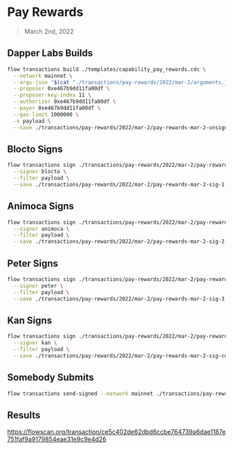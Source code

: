 # Pay Rewards
> March 2nd, 2022


## Dapper Labs Builds

```sh
flow transactions build ./templates/capability_pay_rewards.cdc \
  --network mainnet \
  --args-json "$(cat "./transactions/pay-rewards/2022/mar-2/arguments.json")" \
  --proposer 0xe467b9dd11fa00df \
  --proposer-key-index 11 \
  --authorizer 0xe467b9dd11fa00df \
  --payer 0xe467b9dd11fa00df \
  --gas-limit 1000000 \
  -x payload \
  --save ./transactions/pay-rewards/2022/mar-2/pay-rewards-mar-2-unsigned.rlp
```

## Blocto Signs

```sh
flow transactions sign ./transactions/pay-rewards/2022/mar-2/pay-rewards-mar-2-unsigned.rlp \
  --signer blocto \
  --filter payload \
  --save ./transactions/pay-rewards/2022/mar-2/pay-rewards-mar-2-sig-1.rlp
```

## Animoca Signs

```sh
flow transactions sign ./transactions/pay-rewards/2022/mar-2/pay-rewards-mar-2-sig-1.rlp \
  --signer animoca \
  --filter payload \
  --save ./transactions/pay-rewards/2022/mar-2/pay-rewards-mar-2-sig-2.rlp
```

## Peter Signs

```sh
flow transactions sign ./transactions/pay-rewards/2022/mar-2/pay-rewards-mar-2-sig-2.rlp \
  --signer peter \
  --filter payload \
  --save ./transactions/pay-rewards/2022/mar-2/pay-rewards-mar-2-sig-3.rlp
```

## Kan Signs

```sh
flow transactions sign ./transactions/pay-rewards/2022/mar-2/pay-rewards-mar-2-sig-3.rlp \
  --signer kan \
  --filter payload \
  --save ./transactions/pay-rewards/2022/mar-2/pay-rewards-mar-2-sig-complete.rlp
```

## Somebody Submits

```sh
flow transactions send-signed --network mainnet ./transactions/pay-rewards/2022/mar-2/pay-rewards-mar-2-sig-complete.rlp
```

## Results

https://flowscan.org/transaction/ce5c402de62dbd6ccbe764739a6dae1187e751faf9a9179854eae31e9c9e4d26
